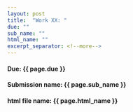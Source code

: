 ```yaml
---
layout: post
title:  "Work XX: "
due: ""
sub_name: ""
html_name: ""
excerpt_separator: <!--more-->
---
```


#### Due: {{ page.due }}

#### Submission name: {{ page.sub_name }}
#### html file name: {{ page.html_name }}
<!--more-->
